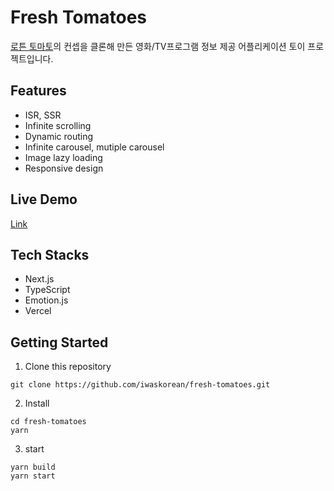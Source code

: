 # Fresh Tomatoes

[로튼 토마토](https://www.rottentomatoes.com/)의 컨셉을 클론해 만든 영화/TV프로그램 정보 제공 어플리케이션 토이 프로젝트입니다.

## Features

- ISR, SSR
- Infinite scrolling
- Dynamic routing
- Infinite carousel, mutiple carousel
- Image lazy loading
- Responsive design

## Live Demo

[Link](https://fresh-tomatoes.vercel.app/)

## Tech Stacks

- Next.js
- TypeScript
- Emotion.js
- Vercel

## Getting Started

1. Clone this repository

```
git clone https://github.com/iwaskorean/fresh-tomatoes.git
```

2. Install

```
cd fresh-tomatoes
yarn
```

3. start

```
yarn build
yarn start
```
